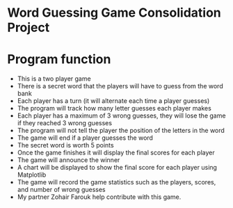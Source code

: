 # Word Guessing Game Consolidation Project 

# Program function
- This is a two player game 
- There is a secret word that the players will have to guess from the word bank 
- Each player has a turn (it will alternate each time a player guesses)
- The program will track how many letter guesses each player makes
- Each player has a maximum of 3 wrong guesses, they will lose the game if they reached 3 wrong guesses
- The program will not tell the player the position of the letters in the word 
- The game will end if a player guesses the word 
- The secret word is worth 5 points 
- Once the game finishes it will display the final scores for each player 
- The game will announce the winner 
- A chart will be displayed to show the final score for each player using Matplotlib
- The game will record the game statistics such as the players, scores, and number of wrong guesses
- My partner Zohair Farouk help contribute with this game.
